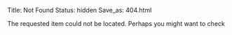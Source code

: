Title: Not Found
Status: hidden
Save_as: 404.html

The requested item could not be located. Perhaps you might want to check